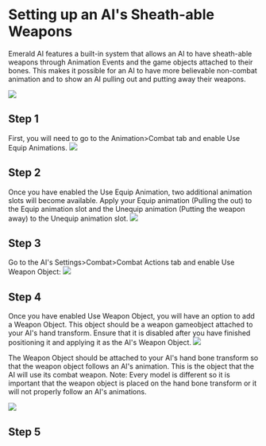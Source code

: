 # Setting up an AI's Sheath-able Weapons
Emerald AI features a built-in system that allows an AI to have sheath-able weapons through Animation Events and the game objects attached to their bones. This makes it possible for an AI to have more believable non-combat animation and to show an AI pulling out and putting away their weapons.

![](https://i.imgur.com/xeDEta1.gif)

## Step 1
First, you will need to go to the Animation>Combat tab and enable Use Equip Animations.
![](https://i.imgur.com/EnN9NHp.png)

## Step 2
Once you have enabled the Use Equip Animation, two additional animation slots will become available. Apply your Equip animation (Pulling the out) to the Equip animation slot and the Unequip animation (Putting the weapon away) to the Unequip animation slot.
![](https://i.imgur.com/L9Rv6q6.png)

## Step 3
Go to the AI's Settings>Combat>Combat Actions tab and enable Use Weapon Object:
![](https://i.imgur.com/2UMraBG.png)

## Step 4
Once you have enabled Use Weapon Object, you will have an option to add a Weapon Object. This object should be a weapon gameobject attached to your AI's hand transform. Ensure that it is disabled after you have finished positioning it and applying it as the AI's Weapon Object.
![](https://i.imgur.com/jB7He0m.png)

The Weapon Object should be attached to your AI's hand bone transform so that the weapon object follows an AI's animation. This is the object that the AI will use its combat weapon. Note: Every model is different so it is important that the weapon object is placed on the hand bone transform or it will not properly follow an AI's animations.

![](https://i.imgur.com/E6VxSnb.png) 

## Step 5
